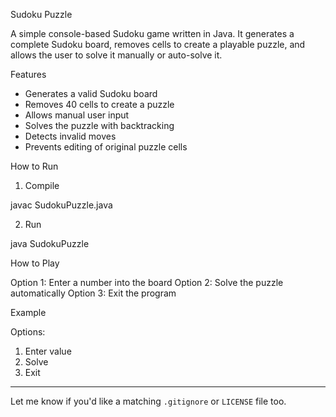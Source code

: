 Sudoku Puzzle

A simple console-based Sudoku game written in Java. It generates a complete Sudoku board, removes cells to create a playable puzzle, and allows the user to solve it manually or auto-solve it.

Features

- Generates a valid Sudoku board
- Removes 40 cells to create a puzzle
- Allows manual user input
- Solves the puzzle with backtracking
- Detects invalid moves
- Prevents editing of original puzzle cells

How to Run

1. Compile

  javac SudokuPuzzle.java


2. Run

  java SudokuPuzzle


How to Play

Option 1: Enter a number into the board
Option 2: Solve the puzzle automatically
Option 3: Exit the program


Example

Options:
1. Enter value
2. Solve
3. Exit

---

Let me know if you'd like a matching `.gitignore` or `LICENSE` file too.
```
